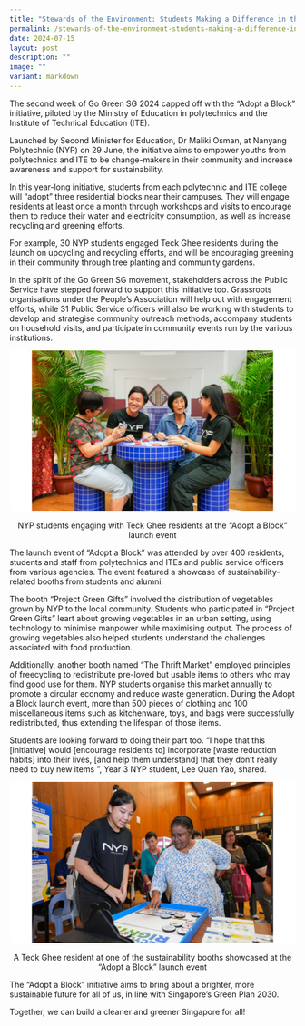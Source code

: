 ```yaml
---
title: "Stewards of the Environment: Students Making a Difference in the Community"
permalink: /stewards-of-the-environment-students-making-a-difference-in-the-community/
date: 2024-07-15
layout: post
description: ""
image: ""
variant: markdown
---
```

The second week of Go Green SG 2024 capped off with the “Adopt a Block” initiative, piloted by the Ministry of Education in polytechnics and the Institute of Technical Education (ITE).

Launched by Second Minister for Education, Dr Maliki Osman, at Nanyang Polytechnic (NYP) on 29 June, the initiative aims to empower youths from polytechnics and ITE to be change-makers in their community and increase awareness and support for sustainability. 


In this year-long initiative, students from each polytechnic and ITE college will “adopt” three residential blocks near their campuses. They will engage residents at least once a month through workshops and visits to encourage them to reduce their water and electricity consumption, as well as increase recycling and greening efforts. 

For example, 30 NYP students engaged Teck Ghee residents during the launch on upcycling and recycling efforts, and will be encouraging greening in their community through tree planting and community gardens.

In the spirit of the Go Green SG movement, stakeholders across the Public Service have stepped forward to support this initiative too. Grassroots organisations under the People’s Association will help out with engagement efforts, while 31 Public Service officers will also be working with students to develop and strategise community outreach methods, accompany students on household visits, and participate in community events run by the various institutions. 

![NYP students engaging with Teck Ghee residents at the “Adopt a Block” launch event](/images/Blog/Adopt%20a%20Block/AAB_Discussion.png)
<div style="text-align:center">NYP students engaging with Teck Ghee residents at the “Adopt a Block” launch event</div>

The launch event of “Adopt a Block” was attended by over 400 residents, students and staff from polytechnics and ITEs and public service officers from various agencies. The event featured a showcase of sustainability-related booths from students and alumni. 

The booth “Project Green Gifts” involved the distribution of vegetables grown by NYP to the local community. Students who participated in “Project Green Gifts” leart about growing vegetables in an urban setting, using technology to minimise manpower while maximising output. The process of growing vegetables also helped students understand the challenges associated with food production. 

Additionally, another booth named “The Thrift Market” employed principles of freecycling to redistribute pre-loved but usable items to others who may find good use for them. NYP students organise this market annually to promote a circular economy and reduce waste generation. During the Adopt a Block launch event, more than 500 pieces of clothing and 100 miscellaneous items such as kitchenware, toys, and bags were successfully redistributed, thus extending the lifespan of those items.

Students are looking forward to doing their part too. “I hope that this [initiative] would [encourage residents to] incorporate [waste reduction habits] into their lives, [and help them understand] that they don’t really need to buy new items ”, Year 3 NYP student, Lee Quan Yao, shared.

![A Teck Ghee resident at one of the sustainability booths](/images/Blog/Adopt%20a%20Block/AAB_Booth.png)
<div style="text-align:center">A Teck Ghee resident at one of the sustainability booths showcased at the “Adopt a Block” launch event </div>

The “Adopt a Block” initiative aims to bring about a brighter, more sustainable future for all of us, in line with Singapore’s Green Plan 2030. 

Together, we can build a cleaner and greener Singapore for all!
